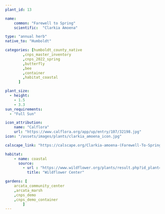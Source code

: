 ```yaml
---
plant_id: 13

name: 
    common: "Farewell to Spring"  
    scientific:  "Clarkia Amoena" 

type: "annual herb"
native_to: "Humboldt"

categories: [humboldt_county_native
        ,cnps_master_inventory
        ,cnps_2022_spring
        ,butterfly
        ,bee
        ,container
        ,habitat_coastal
      ]

plant_size:
  - height: 
    - 1.5
    - 3.3
sun_requirements:
  - "Full Sun"

icon_attribution: 
    name: "Calflora"
    url: "https://www.calflora.org/app/up/entry/107/32198.jpg"
icon: "/assets/images/plants/clarkia_amoena_icon.jpg" 

calscape_link: "https://calscape.org/Clarkia-amoena-(Farewell-To-Spring)"

habitat: 
    - name: coastal
      source: 
        - url : "https://www.wildflower.org/plants/result.php?id_plant=CLAM"
          title: "Wildflower Center"

gardens: [ 
    arcata_community_center
    ,arcata_marsh
    ,cnps_demo
    ,cnps_demo_container
        ]
---
```


